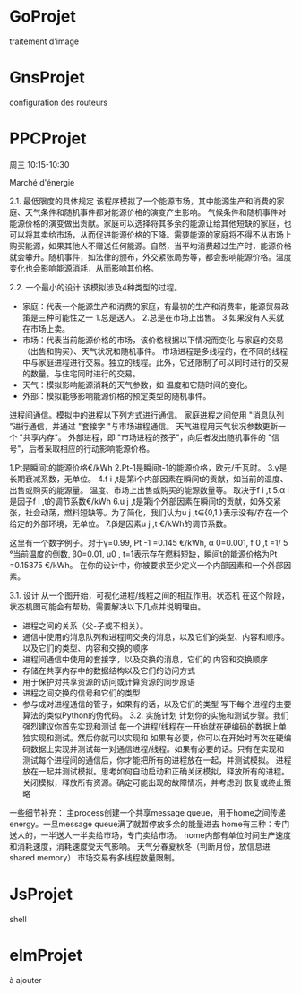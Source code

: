 # GoProjet
traitement d'image


# GnsProjet
configuration des routeurs

# PPCProjet
周三 10:15-10:30

Marché d'énergie

2.1. 最低限度的具体规定
该程序模拟了一个能源市场，其中能源生产和消费的家庭、天气条件和随机事件都对能源价格的演变产生影响。
气候条件和随机事件对能源价格的演变做出贡献。家庭可以选择将其多余的能源让给其他短缺的家庭，也可以将其卖给市场，从而促进能源价格的下降。需要能源的家庭将不得不从市场上购买能源，如果其他人不赠送任何能源。自然，当平均消费超过生产时，能源价格就会攀升。随机事件，如法律的颁布，外交紧张局势等，都会影响能源价格。温度变化也会影响能源消耗，从而影响其价格。


2.2. 一个最小的设计
该模拟涉及4种类型的过程。
- 家庭：代表一个能源生产和消费的家庭，有最初的生产和消费率，能源贸易政策是三种可能性之一 
1.总是送人。
2.总是在市场上出售。
3.如果没有人买就在市场上卖。
- 市场：代表当前能源价格的市场，该价格根据以下情况而变化
与家庭的交易（出售和购买）、天气状况和随机事件。
市场进程是多线程的，在不同的线程中与家庭进程进行交易。独立的线程。此外，它还限制了可以同时进行的交易的数量。与住宅同时进行的交易。
- 天气：模拟影响能源消耗的天气参数，如 温度和它随时间的变化。
- 外部：模拟能够影响能源价格的预定类型的随机事件。

进程间通信。模拟中的进程以下列方式进行通信。
家庭进程之间使用 "消息队列 "进行通信，并通过 "套接字 "与市场进程通信。
天气进程用天气状况参数更新一个 "共享内存"。
外部进程，即 "市场进程的孩子"，向后者发出随机事件的 "信号"，后者采取相应的行动影响能源价格。

1.Pt是瞬间t的能源价格€/kWh
2.Pt-1是瞬间t-1的能源价格，欧元/千瓦时。
3.γ是长期衰减系数，无单位。
4.f i ,t是第i个内部因素在瞬间t的贡献，如当前的温度、出售或购买的能源量。
温度、市场上出售或购买的能源数量等。
取决于f i ,t
5.α i是因子f i ,t的调节系数€/kWh
6.u j ,t是第j个外部因素在瞬间t的贡献，如外交紧张，社会动荡，燃料短缺等。为了简化，我们认为u j ,t∈{0,1 }表示没有/存在一个给定的外部环境，无单位。
7.βi是因素u j ,t €/kWh的调节系数。

这里有一个数字例子。对于γ=0.99, Pt -1 =0.145 €/kWh, α 0=0.001, f 0 ,t =1/ 5 °当前温度的倒数, β0=0.01, u0 , t=1表示存在燃料短缺，瞬间t的能源价格为Pt =0.15375 €/kWh。
在你的设计中，你被要求至少定义一个内部因素和一个外部因素。

3.1. 设计
从一个图开始，可视化进程/线程之间的相互作用。状态机 在这个阶段，状态机图可能会有帮助。需要解决以下几点并说明理由。
- 进程之间的关系（父-子或不相关）。
- 通信中使用的消息队列和进程间交换的消息，以及它们的类型、内容和顺序。
以及它们的类型、内容和交换的顺序
- 进程间通信中使用的套接字，以及交换的消息，它们的
内容和交换顺序
- 存储在共享内存中的数据结构以及它们的访问方式
- 用于保护对共享资源的访问或计算资源的同步原语
- 进程之间交换的信号和它们的类型
- 参与成对进程通信的管子，如果有的话，以及它们的类型
写下每个进程的主要算法的类似Python的伪代码。
3.2. 实施计划
计划你的实施和测试步骤。我们强烈建议你首先实现和测试 每一个进程/线程在一开始就在硬编码的数据上单独实现和测试。然后你就可以实现和 如果有必要，你可以在开始时再次在硬编码数据上实现并测试每一对通信进程/线程。如果有必要的话。只有在实现和测试每个进程间的通信后，你才能把所有的进程放在一起，并测试模拟。
进程放在一起并测试模拟。思考如何自动启动和正确关闭模拟，释放所有的进程。关闭模拟，释放所有资源。确定可能出现的故障情况，并考虑到 恢复或终止策略

一些细节补充：
主process创建一个共享message queue，用于home之间传递energy。一旦message queue满了就暂停放多余的能量进去
home有三种：专门送人的，一半送人一半卖给市场，专门卖给市场。
home内部有单位时间生产速度和消耗速度，消耗速度受天气影响。
天气分春夏秋冬（判断月份，放信息进shared memory）
市场交易有多线程数量限制。


# JsProjet
shell

# elmProjet

à ajouter

